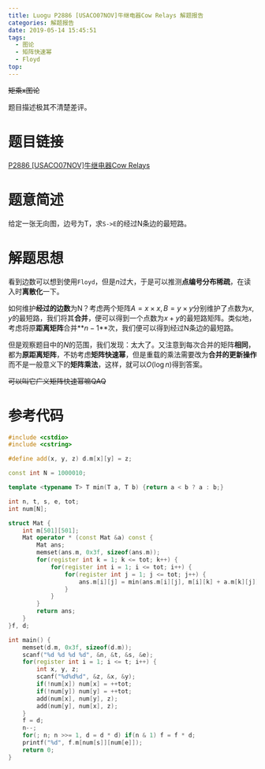 ```yaml
---
title: Luogu P2886 [USACO07NOV]牛继电器Cow Relays 解题报告
categories: 解题报告
date: 2019-05-14 15:45:51
tags: 
  - 图论
  - 矩阵快速幂
  - Floyd   
top:
---
```


~~矩乘x图论~~

题目描述极其不清楚差评。

# 题目链接

[P2886 [USACO07NOV]牛继电器Cow Relays](<https://www.luogu.org/problemnew/show/P2886>)

# 题意简述

给定一张无向图，边号为T，求`S->E`的经过N条边的最短路。

<!--more-->

# 解题思想

看到边数可以想到使用`Floyd`，但是$n$过大，于是可以推测**点编号分布稀疏**，在读入时**离散化**一下。

如何维护**经过的边数**为N？考虑两个矩阵$A = x \times x,B = y \times y$分别维护了点数为$x, y$的最短路，我们将其**合并**，便可以得到一个点数为$x + y$的最短路矩阵。类似地，考虑将原**距离矩阵**合并**$n - 1$**次，我们便可以得到经过N条边的最短路。

但是观察题目中的$N$的范围，我们发现：太大了。又注意到每次合并的矩阵**相同**，都为**原距离矩阵**，不妨考虑**矩阵快速幂**，但是重载的乘法需要改为**合并的更新操作**而不是一般意义下的**矩阵乘法**，这样，就可以$O(\log n)$得到答案。

~~可以叫它广义矩阵快速幂嘛QAQ~~

# 参考代码

```c++
#include <cstdio>
#include <cstring>

#define add(x, y, z) d.m[x][y] = z;

const int N = 1000010;

template <typename T> T min(T a, T b) {return a < b ? a : b;}

int n, t, s, e, tot;
int num[N];

struct Mat {
    int m[501][501];
    Mat operator * (const Mat &a) const {
        Mat ans;
        memset(ans.m, 0x3f, sizeof(ans.m));
        for(register int k = 1; k <= tot; k++) {
            for(register int i = 1; i <= tot; i++) {
                for(register int j = 1; j <= tot; j++) {
                    ans.m[i][j] = min(ans.m[i][j], m[i][k] + a.m[k][j]);
                }
            }
        }
        return ans;
    }
}f, d;

int main() {
    memset(d.m, 0x3f, sizeof(d.m));
    scanf("%d %d %d %d", &n, &t, &s, &e);
    for(register int i = 1; i <= t; i++) {
        int x, y, z;
        scanf("%d%d%d", &z, &x, &y);
        if(!num[x]) num[x] = ++tot;
        if(!num[y]) num[y] = ++tot;
        add(num[x], num[y], z);
        add(num[y], num[x], z);
    }
    f = d;
    n--;
    for(; n; n >>= 1, d = d * d) if(n & 1) f = f * d;
    printf("%d", f.m[num[s]][num[e]]);
    return 0;
}
```

